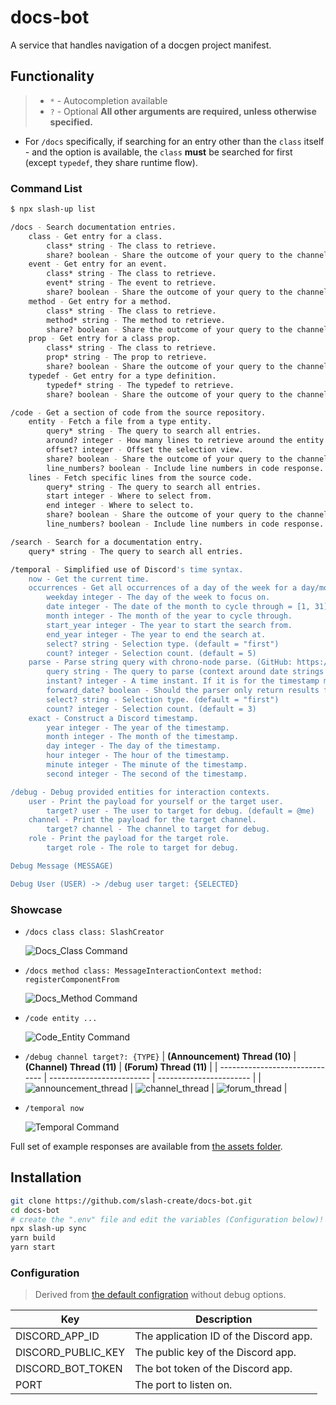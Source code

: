 # docs-bot
A service that handles navigation of a docgen project manifest.

## Functionality

> - `*` - Autocompletion available
> - `?` - Optional
> **All other arguments are required, unless otherwise specified.**

- For `/docs` specifically, if searching for an entry other than the `class` itself - and the option is available, the `class` **must** be searched for first (except `typedef`, they share runtime flow).

### Command List

```sh
$ npx slash-up list

/docs - Search documentation entries.
    class - Get entry for a class.
        class* string - The class to retrieve.
        share? boolean - Share the outcome of your query to the channel.
    event - Get entry for an event.
        class* string - The class to retrieve.
        event* string - The event to retrieve.
        share? boolean - Share the outcome of your query to the channel.
    method - Get entry for a method.
        class* string - The class to retrieve.
        method* string - The method to retrieve.
        share? boolean - Share the outcome of your query to the channel.
    prop - Get entry for a class prop.
        class* string - The class to retrieve.
        prop* string - The prop to retrieve.
        share? boolean - Share the outcome of your query to the channel.
    typedef - Get entry for a type definition.
        typedef* string - The typedef to retrieve.
        share? boolean - Share the outcome of your query to the channel.

/code - Get a section of code from the source repository.
    entity - Fetch a file from a type entity.
        query* string - The query to search all entries.
        around? integer - How many lines to retrieve around the entity. (default = 3)
        offset? integer - Offset the selection view.
        share? boolean - Share the outcome of your query to the channel.
        line_numbers? boolean - Include line numbers in code response. (default=false)
    lines - Fetch specific lines from the source code.
        query* string - The query to search all entries.
        start integer - Where to select from.
        end integer - Where to select to.
        share? boolean - Share the outcome of your query to the channel.
        line_numbers? boolean - Include line numbers in code response. (default=false)

/search - Search for a documentation entry.
    query* string - The query to search all entries.

/temporal - Simplified use of Discord's time syntax.
    now - Get the current time.
    occurrences - Get all occurrences of a day of the week for a day/month set between two specified years.
        weekday integer - The day of the week to focus on.
        date integer - The date of the month to cycle through = [1, 31].
        month integer - The month of the year to cycle through.
        start_year integer - The year to start the search from.
        end_year integer - The year to end the search at.
        select? string - Selection type. (default = "first")
        count? integer - Selection count. (default = 5)
    parse - Parse string query with chrono-node parse. (GitHub: https://github.com/wanasit/chrono)
        query string - The query to parse (context around date strings are not provided in response).
        instant? integer - A time instant. If it is for the timestamp markup, add three zeros to the end. (default = {now})
        forward_date? boolean - Should the parser only return results forward of the temporal instant. (default = false)
        select? string - Selection type. (default = "first")
        count? integer - Selection count. (default = 3)
    exact - Construct a Discord timestamp.
        year integer - The year of the timestamp.
        month integer - The month of the timestamp.
        day integer - The day of the timestamp.
        hour integer - The hour of the timestamp.
        minute integer - The minute of the timestamp.
        second integer - The second of the timestamp.

/debug - Debug provided entities for interaction contexts.
    user - Print the payload for yourself or the target user.
        target? user - The user to target for debug. (default = @me)
    channel - Print the payload for the target channel.
        target? channel - The channel to target for debug.
    role - Print the payload for the target role.
        target role - The role to target for debug.

Debug Message (MESSAGE)

Debug User (USER) -> /debug user target: {SELECTED}
```

### Showcase

- `/docs class class: SlashCreator`

  ![Docs_Class Command](assets/commands/docs-class.png)

- `/docs method class: MessageInteractionContext method: registerComponentFrom`

  ![Docs_Method Command](assets/commands/docs-method.png)

- `/code entity ...`

  ![Code_Entity Command](assets/commands/code-entity.png)

- `/debug channel target?: {TYPE}`
  | **(Announcement) Thread (10)** | **(Channel) Thread (11)** | **(Forum) Thread (11)** |
  | ------------------------------ | ------------------------- | ----------------------- |
  | ![announcement_thread](./assets/commands/debug/channel/announce-thread.png) | ![channel_thread](./assets/commands/debug/channel/channel-thread.png) | ![forum_thread](./assets/commands/debug/channel/forum-thread.png) |

- `/temporal now`

  ![Temporal Command](assets/commands/temporal.png)

Full set of example responses are available from [the assets folder](./assets/commands/).

## Installation

```sh
git clone https://github.com/slash-create/docs-bot.git
cd docs-bot
# create the ".env" file and edit the variables (Configuration below)!
npx slash-up sync
yarn build
yarn start
```

### Configuration

> Derived from [the default configration](./app.json) without debug options.

| Key | Description |
| --- | ----------- |
| DISCORD_APP_ID | The application ID of the Discord app. |
| DISCORD_PUBLIC_KEY | The public key of the Discord app. |
| DISCORD_BOT_TOKEN | The bot token of the Discord app. |
| PORT | The port to listen on. |
